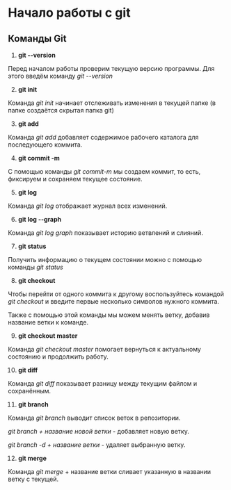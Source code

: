# Начало работы с git

## Команды Git

1. **git --version**

Перед началом работы проверим текущую версию программы. Для этого введём команду *git --version*

2. **git init**

Команда *git init* начинает отслеживать изменения в текущей папке (в папке создаётся скрытая папка git)

3. **git add**

Команда *git add* добавляет содержимое рабочего каталога для последующего коммита. 

4. **git commit -m**

С помощью команды *git commit-m* мы создаем коммит, то есть, фиксируем и сохраняем текущее состояние.

5. **git log**

Команда *git log* отображает журнал всех изменений.

6. **git log --graph**

Команда *git log graph* показывает историю ветвлений и слияний. 

7. **git status**

Получить информацию о текущем состоянии можно с помощью команды *git status*

8. **git checkout**

Чтобы перейти от одного коммита к другому воспользуйтесь командой *git checkout* и введите первые несколько символов нужного коммита. 

Также с помощью этой команды мы можем менять ветку, добавив название ветки к команде.

9. **git checkout master**

Команда *git checkout master* помогает вернуться к актуальному состоянию и продолжить работу.

10. **git diff**

Команда *git diff* показывает разницу между текущим файлом и сохранённым. 

11. **git branch**

Команда *git branch* выводит список веток в репозитории.

*git branch + название новой ветки* - добавляет новую ветку.

*git branch -d + название ветки* - удаляет выбранную ветку.

12. **git merge**

Команда *git merge* + название ветки сливает указанную в названии ветку с текущей. 
